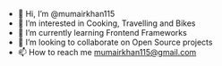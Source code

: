 - 👋 Hi, I’m @mumairkhan115
- 👀 I’m interested in Cooking, Travelling and Bikes
- 🌱 I’m currently learning Frontend Frameworks
- 💞️ I’m looking to collaborate on Open Source projects
- 📫 How to reach me mumairkhan115@gmail.com
